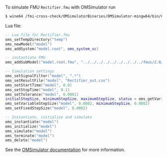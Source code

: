 To simulate FMU `Rectifier.fmu` with OMSimulator run
```bash
$ wine64 /fmi-cross-check/OMSimulatorBinaries/OMSimulator-mingw64/bin/OMSimulator.exe --stripRoot=true --skipCSVHeader=true --addParametersToCSV=true --intervals=500 --suppressPath=true --timeout=60 Rectifier.lua
```

Lua file:
```lua
-- Lua file for Rectifier.fmu
oms_setTempDirectory("temp")
oms_newModel("model")
oms_addSystem("model.root", oms_system_sc)

-- instantiate FMU
oms_addSubModel("model.root.fmu", "../../../../../../../../../fmus/2.0/me/win64/Dymola/2019FD01/Rectifier/Rectifier.fmu")

-- Simulation settings
oms_setSignalFilter("model", ".*")
oms_setResultFile("model", "Rectifier_out.csv")
oms_setStartTime("model", 0.0)
oms_setStopTime("model", 0.1)
oms_setTolerance("model", 0.0001)
initialStepSize, minimumStepSize, maximumStepSize, status = oms_getVariableStepSize("model")
oms_setVariableStepSize("model", 0.0002, minimumStepSize, 0.0002)
oms_setFixedStepSize("model", 0.0002)

-- Instantiate, initialize and simulate
oms_instantiate("model")
oms_initialize("model")
oms_simulate("model")
oms_terminate("model")
oms_delete("model")
```

See the [OMSimulator documentation](https://openmodelica.org/doc/OMSimulator/master/html/index.html) for more information.